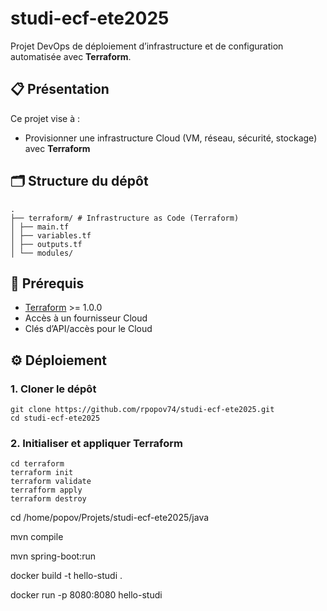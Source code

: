# studi-ecf-ete2025

Projet DevOps de déploiement d’infrastructure et de configuration automatisée avec **Terraform**.

## 📋 Présentation

Ce projet vise à :
- Provisionner une infrastructure Cloud (VM, réseau, sécurité, stockage) avec **Terraform**

## 🗂️ Structure du dépôt

```
.
├── terraform/ # Infrastructure as Code (Terraform)
│ ├── main.tf
│ ├── variables.tf
│ ├── outputs.tf
│ └── modules/
```

## 🚀 Prérequis

- [Terraform](https://www.terraform.io/) >= 1.0.0
- Accès à un fournisseur Cloud
- Clés d’API/accès pour le Cloud

## ⚙️ Déploiement

### 1. Cloner le dépôt
```
git clone https://github.com/rpopov74/studi-ecf-ete2025.git
cd studi-ecf-ete2025
```

### 2. Initialiser et appliquer Terraform
```
cd terraform
terraform init
terraform validate
terrafform apply
terraform destroy
```


cd /home/popov/Projets/studi-ecf-ete2025/java

mvn compile

mvn spring-boot:run

docker build -t hello-studi .

docker run -p 8080:8080 hello-studi